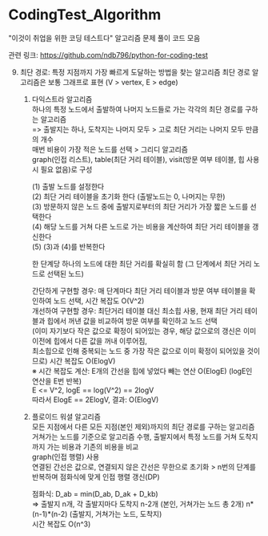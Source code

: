 # CodingTest_Algorithm
"이것이 취업을 위한 코딩 테스트다" 알고리즘 문제 풀이 코드 모음

관련 링크: https://github.com/ndb796/python-for-coding-test

9. 최단 경로: 특정 지점까지 가장 빠르게 도달하는 방법을 찾는 알고리즘
최단 경로 알고리즘은 보통 그래프로 표현 (V > vertex, E > edge)


     1) 다익스트라 알고리즘   
        하나의 특정 노드에서 출발하여 나머지 노드들로 가는 각각의 최단 경로를 구하는 알고리즘   
        => 출발지는 하나, 도착지는 나머지 모두 > 고로 최단 거리는 나머지 모두 만큼의 개수   
        매번 비용이 가장 적은 노드를 선택 > 그리디 알고리즘   
        graph(인접 리스트), table(최단 거리 테이블), visit(방문 여부 테이블, 힙 사용시 필요 없음)로 구성   
        
        (1) 출발 노드를 설정한다   
        (2) 최단 거리 테이블을 초기화 한다 (출발노드는 0, 나머지는 무한)   
        (3) 방문하지 않은 노드 중에 출발지로부터의 최단 거리가 가장 짧은 노드를 선택한다   
        (4) 해당 노드를 거쳐 다른 노드로 가는 비용을 계산하여 최단 거리 테이블을 갱신한다   
        (5) (3)과 (4)를 반복한다   

        한 단계당 하나의 노드에 대한 최단 거리를 확실히 함 (그 단계에서 최단 거리 노드로 선택된 노드)   
        
        간단하게 구현할 경우: 매 단계마다 최단 거리 테이블과 방문 여부 테이블을 확인하여 노드 선택, 시간 복잡도 O(V^2)   
        개선하여 구현할 경우: 최단거리 테이블 대신 최소힙 사용, 현재 최단 거리 테이블과 힙에서 꺼낸 값을 비교하여 방문 여부를 확인하고 노드 선택   
        (이미 자기보다 작은 값으로 확정이 되어있는 경우, 해당 값으로의 갱신은 이미 이전에 힙에서 다른 값을 꺼내 이루어짐,   
        최소힙으로 인해 중복되는 노드 중 가장 작은 값으로 이미 확정이 되어있을 것이므로) 시간 복잡도 O(ElogV)   
        ※ 시간 복잡도 계산: E개의 간선을 힙에 넣었다 빼는 연산 O(ElogE) (logE인 연산을 E번 반복)   
                          E <= V^2, logE == log(V^2) == 2logV   
                          따라서 ElogE == 2ElogV, 결과: O(ElogV)   


    2) 플로이드 워셜 알고리즘   
        모든 지점에서 다른 모든 지점(본인 제외)까지의 최단 경로를 구하는 알고리즘   
        거쳐가는 노드를 기준으로 알고리즘 수행, 출발지에서 특정 노드를 거쳐 도착지까지 가는 비용과 기존의 비용을 비교   
        graph(인접 행렬) 사용   
        연결된 간선은 값으로, 연결되지 않은 간선은 무한으로 초기화 > n번의 단계를 반복하며 점화식에 맞게 인접 행렬 갱신(DP)   


        점화식: D_ab = min(D_ab, D_ak + D_kb)   
        => 출발지 n개, 각 출발지마다 도착지 n-2개 (본인, 거쳐가는 노드 총 2개) n*(n-1)*(n-2) (출발지, 거쳐가는 노드, 도착지)   
        시간 복잡도 O(n^3)   

